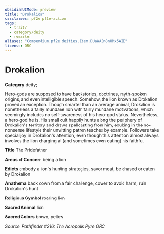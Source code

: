 ```yaml
---
obsidianUIMode: preview
title: "Drokalion"
cssclasses: pf2e,pf2e-action
tags:
  - trait/
  - category/deity
  - remaster
aliases: "Compendium.pf2e.deities.Item.DUaWAIn8nUMx5AIE"
license: ORC
---
```

# Drokalion

### 

**Category** deity; 




Hero-gods are supposed to have backstories, doctrines, myth-spoken origins, and even intelligible speech. Somehow, the lion known as Drokalion proved an exception. Though smarter than an average animal, Drokalion is nonetheless a fairly mundane lion with fairly mundane motivations, which seemingly includes no self-awareness of his hero-god status. Nevertheless, a hero-god he is. His small cult happily hunts along the periphery of Drokalion's territory and draws spellcasting from him, exulting in the no-nonsense lifestyle their unwitting patron teaches by example. Followers take special joy in Drokalion's attention, even though this attention almost always involves the lion charging at (and sometimes even eating) his faithful.

**Title** The Pridefather

**Areas of Concern** being a lion

**Edicts** embody a lion's hunting strategies, savor meat, be chased or eaten by Drokalion

**Anathema** back down from a fair challenge, cower to avoid harm, ruin Drokalion's hunt

**Religious Symbol** roaring lion

**Sacred Animal** lion

**Sacred Colors** brown, yellow

*Source: Pathfinder #216: The Acropolis Pyre*
*ORC*